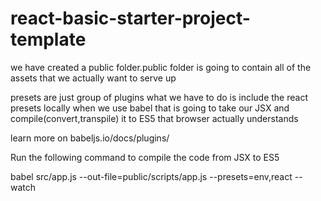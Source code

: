 # react-basic-starter-project-template

we have created a public folder.public folder is going to contain all of the assets that we actually want to serve up



presets are just group of plugins 
what we have to do is include the react presets locally when we use babel that is going to take our JSX and compile(convert,transpile)
 it to ES5 that browser actually understands

 learn more on babeljs.io/docs/plugins/
 
 
 Run the following command to compile the code from JSX to ES5
 
 babel src/app.js --out-file=public/scripts/app.js --presets=env,react --watch
 
